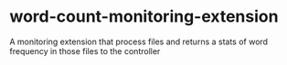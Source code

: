 # word-count-monitoring-extension
A monitoring extension that process files and returns a stats of word frequency in those files to the controller
